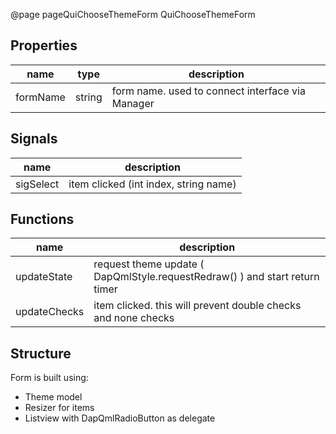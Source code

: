 @page pageQuiChooseThemeForm QuiChooseThemeForm

## Properties

| name          | type | description |
| ------------- | ---- | ----------- |
| formName | string | form name. used to connect interface via Manager |

## Signals

| name          | description |
| ------------- | ----------- |
| sigSelect | item clicked (int index, string name) |

## Functions

| name          | description |
| ------------- | ----------- |
| updateState | request theme update ( DapQmlStyle.requestRedraw() ) and start return timer |
| updateChecks | item clicked. this will prevent double checks and none checks |

## Structure

Form is built using:
- Theme model
- Resizer for items
- Listview with DapQmlRadioButton as delegate
